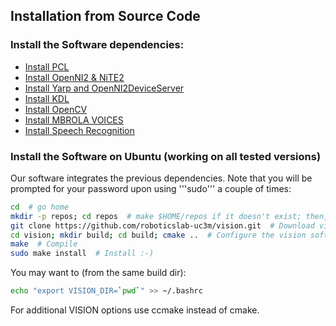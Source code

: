 ## Installation from Source Code

### Install the Software dependencies:

- [Install PCL](https://github.com/roboticslab-uc3m/installation-guides/blob/develop/install_pcl.md)
- [Install OpenNI2 & NiTE2](https://github.com/roboticslab-uc3m/installation-guides/blob/develop/install_openni_nite.md)
- [Install Yarp and OpenNI2DeviceServer](https://github.com/roboticslab-uc3m/installation-guides/blob/develop/install_yarp.md)
- [Install KDL](https://github.com/roboticslab-uc3m/installation-guides/blob/develop/install_kdl.md)
- [Install OpenCV](https://github.com/roboticslab-uc3m/installation-guides/blob/develop/install_opencv.md)
- [Install MBROLA VOICES](https://github.com/roboticslab-uc3m/installation-guides/blob/develop/install_mbrola.md)
- [Install Speech Recognition](https://github.com/roboticslab-uc3m/installation-guides/blob/develop/install_speech_recognition.md)

### Install the Software on Ubuntu (working on all tested versions)

Our software integrates the previous dependencies. Note that you will be prompted for your password upon using '''sudo''' a couple of times:

```bash
cd  # go home
mkdir -p repos; cd repos  # make $HOME/repos if it doesn't exist; then, enter it
git clone https://github.com/roboticslab-uc3m/vision.git  # Download vision software from the repository
cd vision; mkdir build; cd build; cmake ..  # Configure the vision software
make  # Compile
sudo make install  # Install :-)
```

You may want to (from the same build dir):
```bash
echo "export VISION_DIR=`pwd`" >> ~/.bashrc
```

For additional VISION options use ccmake instead of cmake.

